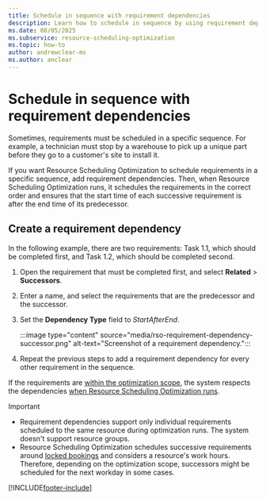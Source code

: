 ```yaml
---
title: Schedule in sequence with requirement dependencies
description: Learn how to schedule in sequence by using requirement dependencies in the Resource Scheduling Optimization add-in for Dynamics 365 Field Service.
ms.date: 08/05/2025
ms.subservice: resource-scheduling-optimization
ms.topic: how-to
author: andrewclear-ms
ms.author: anclear
---
```


# Schedule in sequence with requirement dependencies

Sometimes, requirements must be scheduled in a specific sequence. For example, a technician must stop by a warehouse to pick up a unique part before they go to a customer's site to install it.

If you want Resource Scheduling Optimization to schedule requirements in a specific sequence, add requirement dependencies. Then, when Resource Scheduling Optimization runs, it schedules the requirements in the correct order and ensures that the start time of each successive requirement is after the end time of its predecessor.

## Create a requirement dependency

In the following example, there are two requirements: Task 1.1, which should be completed first, and Task 1.2, which should be completed second.

1. Open the requirement that must be completed first, and select **Related** > **Successors**.
1. Enter a name, and select the requirements that are the predecessor and the successor.
1. Set the **Dependency Type** field to _StartAfterEnd_.

    :::image type="content" source="media/rso-requirement-dependency-successor.png" alt-text="Screenshot of a requirement dependency.":::

1. Repeat the previous steps to add a requirement dependency for every other requirement in the sequence. 

If the requirements are [within the optimization scope](rso-optimization-scope.md), the system respects the dependencies [when Resource Scheduling Optimization runs](rso-optimization-schedule.md).

> [!IMPORTANT]
> - Requirement dependencies support only individual requirements scheduled to the same resource during optimization runs. The system doesn't support resource groups.
> - Resource Scheduling Optimization schedules successive requirements around [locked bookings](booking-lock-options.md) and considers a resource's work hours. Therefore, depending on the optimization scope, successors might be scheduled for the next workday in some cases.

[!INCLUDE[footer-include](../includes/footer-banner.md)]
